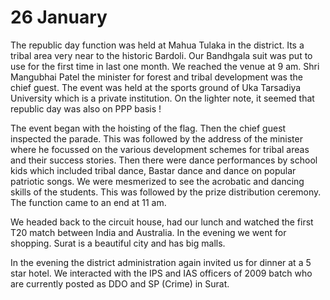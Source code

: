 # 26 January

The republic day function was held at Mahua Tulaka in the district. Its a tribal area very near to the historic Bardoli. Our Bandhgala suit was put to use for the first time in last one month. We reached the venue at 9 am. Shri Mangubhai Patel the minister for forest and tribal development was the chief guest. The event was held at the sports ground of Uka Tarsadiya University which is a private institution. On the lighter note, it seemed that republic day was also on PPP basis !

  

The event began with the hoisting of the flag. Then the chief guest inspected the parade. This was followed by the address of the minister where he focussed on the various development schemes for tribal areas and their success stories. Then there were dance performances by school kids which included tribal dance, Bastar dance and dance on popular patriotic songs. We were mesmerized to see the acrobatic and dancing skills of the students. This was followed by the prize distribution ceremony. The function came to an end at 11 am. 

  

We headed back to the circuit house, had our lunch and watched the first T20 match between India and Australia. In the evening we went for shopping. Surat is a beautiful city and has big malls. 

  

In the evening the district administration again invited us for dinner at a 5 star hotel. We interacted with the IPS and IAS officers of 2009 batch who are currently posted as DDO and SP (Crime) in Surat.